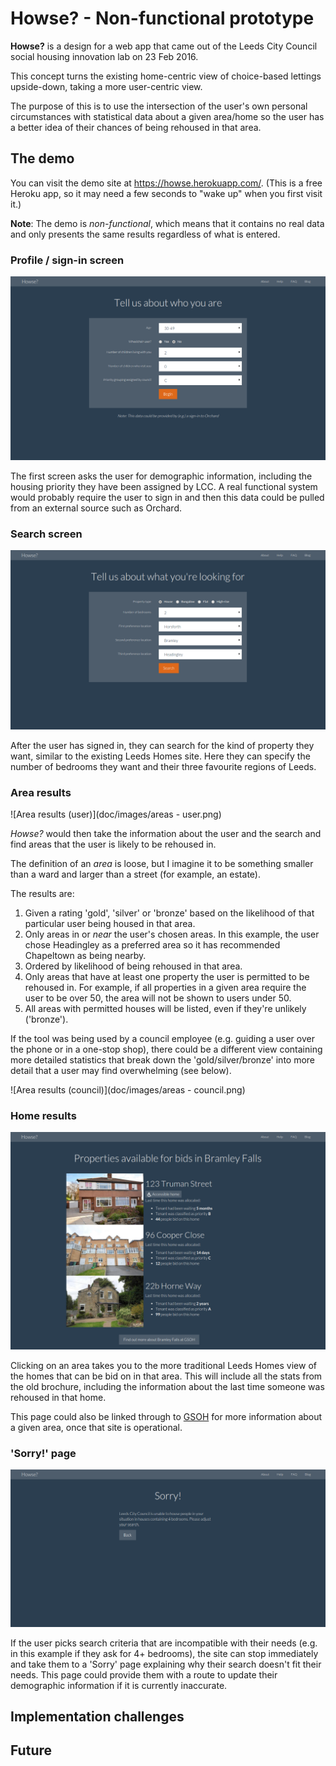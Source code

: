 # Howse? - Non-functional prototype

**Howse?** is a design for a web app that came out of the Leeds City Council social housing innovation lab on 23 Feb 2016.

This concept turns the existing home-centric view of choice-based lettings upside-down, taking a more user-centric view.

The purpose of this is to use the intersection of the user's own personal circumstances with statistical data about a given area/home so the user has a better idea of their chances of being rehoused in that area.

## The demo

You can visit the demo site at <https://howse.herokuapp.com/>. (This is a free Heroku app, so it may need a few seconds to "wake up" when you first visit it.)

**Note**: The demo is *non-functional*, which means that it contains no real data and only presents the same results regardless of what is entered.

### Profile / sign-in screen

![Profile screen](doc/images/profile.png)

The first screen asks the user for demographic information, including the housing priority they have been assigned by LCC. A real functional system would probably require the user to sign in and then this data could be pulled from an external source such as Orchard.

### Search screen

![Search screen](doc/images/search.png)

After the user has signed in, they can search for the kind of property they want, similar to the existing Leeds Homes site. Here they can specify the number of bedrooms they want and their three favourite regions of Leeds.

### Area results

![Area results (user)](doc/images/areas - user.png)

*Howse?* would then take the information about the user and the search and find areas that the user is likely to be rehoused in.

The definition of an *area* is loose, but I imagine it to be something smaller than a ward and larger than a street (for example, an estate).

The results are:

1. Given a rating 'gold', 'silver' or 'bronze' based on the likelihood of that particular user being housed in that area.
2. Only areas in or *near* the user's chosen areas. In this example, the user chose Headingley as a preferred area so it has recommended Chapeltown as being nearby.
3. Ordered by likelihood of being rehoused in that area.
4. Only areas that have at least one property the user is permitted to be rehoused in. For example, if all properties in a given area require the user to be over 50, the area will not be shown to users under 50.
5. All areas with permitted houses will be listed, even if they're unlikely ('bronze').

If the tool was being used by a council employee (e.g. guiding a user over the phone or in a one-stop shop), there could be a different view containing more detailed statistics that break down the 'gold/silver/bronze' into more detail that a user may find overwhelming (see below).

![Area results (council)](doc/images/areas - council.png)

### Home results

![Home results](doc/images/results.png)

Clicking on an area takes you to the more traditional Leeds Homes view of the homes that can be bid on in that area. This will include all the stats from the old brochure, including the information about the last time someone was rehoused in that home.

This page could also be linked through to [GSOH](https://fishpercolator.co.uk/presentations/gsohome/) for more information about a given area, once that site is operational.

### 'Sorry!' page

!['Sorry' page](doc/images/sorry.png)

If the user picks search criteria that are incompatible with their needs (e.g. in this example if they ask for 4+ bedrooms), the site can stop immediately and take them to a 'Sorry' page explaining why their search doesn't fit their needs. This page could provide them with a route to update their demographic information if it is currently inaccurate.

## Implementation challenges

## Future

